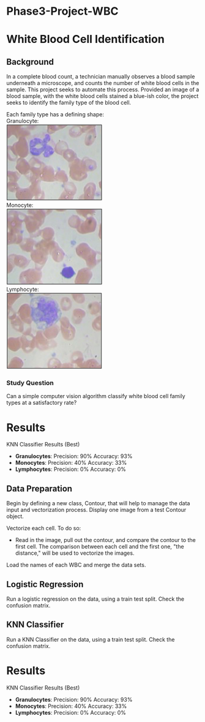 # Phase3-Project-WBC

# White Blood Cell Identification
## Background
In a complete blood count, a technician manually observes a blood sample underneath a microscope, and counts the number of white blood cells in the sample.  This project seeks to automate this process.  Provided an image of a blood sample, with the white blood cells stained a blue-ish color, the project seeks to identify the family type of the blood cell.

Each family type has a defining shape:  
Granulocyte:  
<img src="Presentation/Images/granulocyte.png" width=250, height=200>   
Monocyte:  
<img src="Presentation/Images/lymphocyte.png" width=250, height=200>   
Lymphocyte:  
<img src="Presentation/Images/monocyte.png" width=250, height=200>   

### Study Question
Can a simple computer vision algorithm classify white blood cell family types at a satisfactory rate?

# Results
KNN Classifier Results (Best)
- **Granulocytes**: Precision: 90% Accuracy: 93%
- **Monocytes**: Precision: 40% Accuracy: 33%
- **Lymphocytes**: Precision: 0% Accuracy: 0%

## Data Preparation
Begin by defining a new class, Contour, that will help to manage the data input and vectorization process.  Display one image from a test Contour object.

Vectorize each cell.  To do so:
- Read in the image, pull out the contour, and compare the contour to the first cell.
The comparison between each cell and the first one, "the distance," will be used to vectorize the images.

Load the names of each WBC and merge the data sets.

## Logistic Regression  
Run a logistic regression on the data, using a train test split.  Check the confusion matrix.

## KNN Classifier
Run a KNN Classifier on the data, using a train test split.  Check the confusion matrix.

# Results
KNN Classifier Results (Best)
- **Granulocytes**: Precision: 90% Accuracy: 93%
- **Monocytes**: Precision: 40% Accuracy: 33%
- **Lymphocytes**: Precision: 0% Accuracy: 0%
